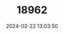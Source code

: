 ---
title: "18962"
category: "Pyrgulopsis chupaderae"
draft: false
date: 2024-02-22 13:03:50
languages:
  English: ["Chupadera Springsnail"]
---